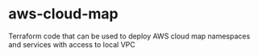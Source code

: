 # aws-cloud-map
Terraform code that can be used to deploy AWS cloud map namespaces and services with access to local VPC
